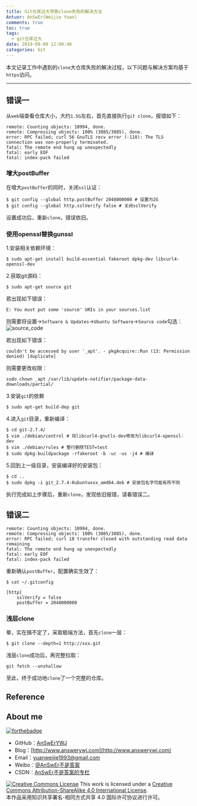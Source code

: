 ```yaml
---
title: Git仓库过大导致clone失败的解决方法
Antuor: AnSwEr(Weijie Yuan)
comments: true
toc: true
tags:
  - git仓库过大
date: 2019-09-09 12:00:40
categories: Git
---
```


本文记录工作中遇到的`clone`大仓库失败的解决过程，以下问题与解决方案均基于`https`访问。

----------

<!--more-->

## 错误一
从`web`端查看仓库大小，大约`1.5G`左右，首先直接执行`git clone`，报错如下：
```
remote: Counting objects: 10994, done.
remote: Compressing objects: 100% (3085/3085), done.
error: RPC failed; curl 56 GnuTLS recv error (-110): The TLS connection was non-properly terminated.
fatal: The remote end hung up unexpectedly
fatal: early EOF
fatal: index-pack failed
```

### 增大postBuffer
在增大`postBuffer`的同时，关闭`ssl`认证：
```
$ git config --global http.postBuffer 2048000000 # 设置为2G
$ git config --global http.sslVerify false # 关闭sslVerify
```
设置成功后，重新`clone`，错误依旧。

### 使用openssl替换gunssl
1.安装相关依赖环境：
```
$ sudo apt-get install build-essential fakeroot dpkg-dev libcurl4-openssl-dev
```

2.获取git源码：
```
$ sudo apt-get source git
```
若出现如下错误：
```
E: You must put some 'source' URIs in your sources.list
```
则需要将设置->`Software & Updates`->`Ubuntu Software`->`Source code`勾选：
![source_code](source_code.png)

若出现如下错误：
```
couldn't be accessed by user '_apt'. - pkgAcquire::Run (13: Permission denied) [duplicate]
```
则需要更改权限：
```
sudo chown _apt /var/lib/update-notifier/package-data-downloads/partial/
```

3.安装`git`的依赖
```
$ sudo apt-get build-dep git
```

4.进入`git`目录，重新编译：
```
$ cd git-2.7.4/
$ vim ./debian/control # 将libcurl4-gnutls-dev修改为libcurl4-openssl-dev
$ vim ./debian/rules # 整行删除TEST=test
$ sudo dpkg-buildpackage -rfakeroot -b -uc -us -j4 # 编译
```

5.回到上一级目录，安装编译好的安装包：
```
$ cd ..
$ sudo dpkg -i git_2.7.4-0ubuntuxxx_amd64.deb # 安装包名字可能有所不同
```

执行完成如上步骤后，重新`clone`，发现依旧报错，请看错误二。

## 错误二
```
remote: Counting objects: 10994, done.
remote: Compressing objects: 100% (3085/3085), done.
error: RPC failed; curl 18 transfer closed with outstanding read data remaining
fatal: The remote end hung up unexpectedly
fatal: early EOF
fatal: index-pack failed
```

重新确认`postBuffer`，配置确实生效了：
```
$ cat ~/.gitconfig

[http]
	sslVerify = false
	postBuffer = 2048000000
```

### 浅层clone
晕，实在搞不定了，采取极端方法，首先`clone`一层：
```
$ git clone --depth=1 http://xxx.git
```
浅层`clone`成功后，再完整拉取：
```
git fetch --unshallow
```

至此，终于成功地`clone`了一个完整的仓库。

## Reference

## About me
[![forthebadge](http://forthebadge.com/images/badges/ages-20-30.svg)](http://forthebadge.com)
- GitHub：[AnSwErYWJ](https://github.com/AnSwErYWJ)
- Blog：[http://www.answerywj.com](http://www.answerywj.com)
- Email：[yuanweijie1993@gmail.com](https://mail.google.com)
- Weibo：[@AnSwEr不是答案](http://weibo.com/1783591593)
- CSDN：[AnSwEr不是答案的专栏](http://blog.csdn.net/u011192270)

<a rel="license" href="http://creativecommons.org/licenses/by-sa/4.0/"><img alt="Creative Commons License" style="border-width:0" src="https://i.creativecommons.org/l/by-sa/4.0/88x31.png" /></a> This work is licensed under a <a rel="license" href="http://creativecommons.org/licenses/by-sa/4.0/">Creative Commons Attribution-ShareAlike 4.0 International License</a>.  
本作品采用知识共享署名-相同方式共享 4.0 国际许可协议进行许可。